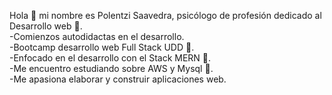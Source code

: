 Hola :wave: mi nombre es Polentzi Saavedra, psicólogo de profesión dedicado al Desarrollo web :owl:.<br>
-Comienzos autodidactas en el desarrollo.<br>
-Bootcamp desarrollo web Full Stack UDD :rocket:.<br>
-Enfocado en el desarrollo con el Stack MERN :mushroom:.<br>
-Me encuentro estudiando sobre AWS y Mysql :cake:.<br>
-Me apasiona elaborar y construir aplicaciones web.
